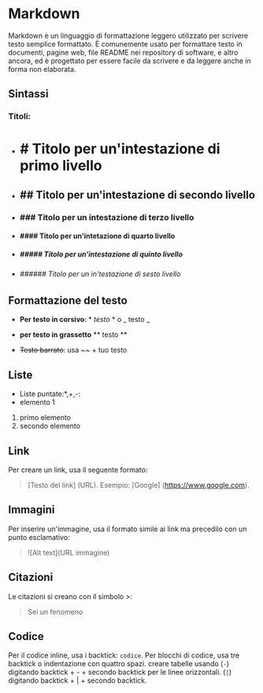 # Markdown
Markdown è un linguaggio di formattazione leggero utilizzato per scrivere testo semplice formattato. È comunemente usato per formattare testo in documenti, pagine web, file README nei repository di software, e altro ancora, ed è progettato per essere facile da scrivere e da leggere anche in forma non elaborata.
## Sintassi
### **Titoli**:
- # # Titolo per un'intestazione di primo livello
- ##  ## Titolo per un'intestazione di secondo livello
- ### ### Titolo per un intestazione di terzo livello 
- #### #### Titolo per un'intetazione di quarto livello 
- ##### ##### Titolo per un'intestazione di quinto livello
- ###### ###### Titolo per un in'testazione di sesto livello
## Formattazione del testo 

- **Per testo in corsivo**: * *testo* * o _ testo _

- **per testo in grassetto** ** testo **
- ~~Testo barrato~~: usa ~~ + tuo testo
## Liste
- Liste puntate:*,+,-:
- elemento 1
1. primo elemento
2. secondo elemento 
## Link
Per creare un link, usa il seguente formato: 
>[Testo del link] (URL). Esempio: [Google] (https://www.google.com).
## Immagini
Per inserire un'immagine, usa il formato simile ai link ma precedilo con un punto esclamativo:
> ![Alt text](URL immagine)
## Citazioni
Le citazioni si creano con il simbolo >:
>Sei un fenomeno
## Codice
Per il codice inline, usa i backtick: `codice`. Per blocchi di codice, usa tre backtick o indentazione con quattro spazi.
creare tabelle usando (`-`) digitando backtick + - + secondo backtick per le linee orizzontali.
(`|`) digitando backtick + | + secondo backtick.
